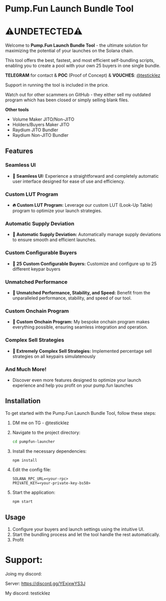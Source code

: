 # Pump.Fun Launch Bundle Tool

# ⚠️UNDETECTED⚠️

Welcome to **Pump.Fun Launch Bundle Tool** - the ultimate solution for maximizing the potential of your launches on the Solana chain. 

This tool offers the best, fastest, and most efficient self-bundling scripts, enabling you to create a pool with your own 25 buyers in one single bundle.

**TELEGRAM** for contact & **POC** (Proof of Concept) & **VOUCHES**: [@testicklez](https://t.me/testicklez)

Support in running the tool is included in the price.

Watch out for other scammers on GitHub - they either sell my outdated program which has been closed or simply selling blank files.



**Other tools**
- Volume Maker JITO/Non-JITO
- Holders/Buyers Maker JITO
- Raydium JITO Bundler
- Raydium Non-JITO Bundler


## Features

### Seamless UI
- **💊 Seamless UI:** Experience a straightforward and completely automatic user interface designed for ease of use and efficiency.

### Custom LUT Program
- **🔥 Custom LUT Program:** Leverage our custom LUT (Look-Up Table) program to optimize your launch strategies.

### Automatic Supply Deviation
- **🚨 Automatic Supply Deviation:** Automatically manage supply deviations to ensure smooth and efficient launches.

### Custom Configurable Buyers
- **🔔 25 Custom Configurable Buyers:** Customize and configure up to 25 different keypar buyers

### Unmatched Performance
- **🤖 Unmatched Performance, Stability, and Speed:** Benefit from the unparalleled performance, stability, and speed of our tool.

### Custom Onchain Program
- **📂 Custom Onchain Program:** My bespoke onchain program makes everything possible, ensuring seamless integration and operation.

### Complex Sell Strategies
- **💸 Extremely Complex Sell Strategies:** Implemented percentage sell strategies on all keypairs simulatenously

### And Much More!
- Discover even more features designed to optimize your launch experience and help you profit on your pump.fun launches

## Installation

To get started with the Pump.Fun Launch Bundle Tool, follow these steps:

1. DM me on TG - @testicklez
   
3. Navigate to the project directory:
    ```bash
    cd pumpfun-launcher
    ```
4. Install the necessary dependencies:
    ```bash
    npm install
    ```
5. Edit the config file:
    ```plaintext
    SOLANA_RPC_URL=<your-rpc>
    PRIVATE_KEY=<your-private-key-bs58>
    ```
6. Start the application:
    ```bash
    npm start
    ```

## Usage

1. Configure your buyers and launch settings using the intuitive UI.
2. Start the bundling process and let the tool handle the rest automatically.
3. Profit

# Support:
Joing my discord:

Server: https://discord.gg/YExjxwYS3J

My discord: testicklez

